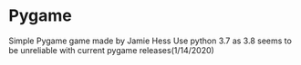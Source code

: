 # Pygame
Simple Pygame game made by Jamie Hess
Use python 3.7 as 3.8 seems to be unreliable with current pygame releases(1/14/2020)
